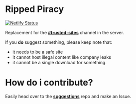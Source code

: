 # Ripped Piracy

[![Netlify Status](https://api.netlify.com/api/v1/badges/ebbbe02a-ed81-48ef-9e9c-d1331f881d3c/deploy-status)](https://app.netlify.com/sites/inspiring-ardinghelli-925bff/deploys)

Replacement for the [**#trusted-sites**](https://discord.com/channels/702220357834244248/752225865231761448) channel
in the server.

If you **do** suggest something, please keep note that:
- it needs to be a safe site
- it cannot host illegal content like company leaks
- it cannot be a single download for something.

# How do i contribute?

Easily head over to the [**suggestions**](https://github.com/rippedpiracy/suggestions) repo and make an Issue.
